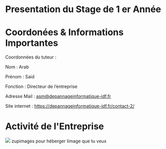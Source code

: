 # Presentation du Stage de 1 er Année 
# Coordonées & Informations Importantes #

Coordonnées du tuteur :

Nom : Arab

Prénom : Said 

Fonction : Directeur de l’entreprise 

Adresse Mail : asm@depannageinformatique-idf.fr

Site internet : https://depannageinformatique-idf.fr/contact-2/

# Activité de l'Entreprise 







![](https://zupimages.net/up/19/39/64pi.png)
zupimages pour héberger limage que tu veux 
